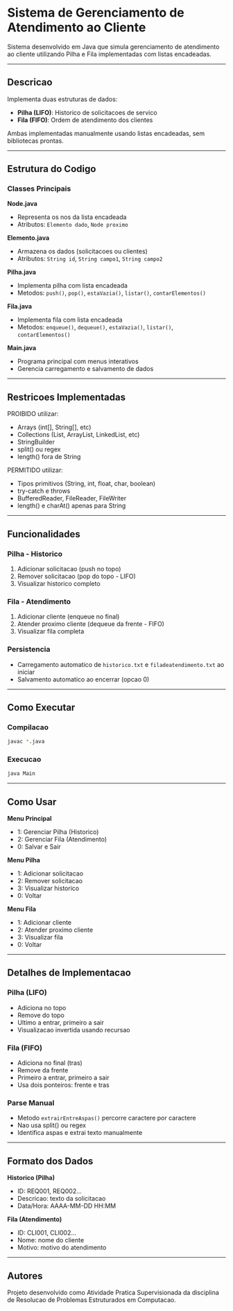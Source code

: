 # Sistema de Gerenciamento de Atendimento ao Cliente

Sistema desenvolvido em Java que simula gerenciamento de atendimento ao cliente utilizando Pilha e Fila implementadas com listas encadeadas.

---

## Descricao

Implementa duas estruturas de dados:
- **Pilha (LIFO)**: Historico de solicitacoes de servico
- **Fila (FIFO)**: Ordem de atendimento dos clientes

Ambas implementadas manualmente usando listas encadeadas, sem bibliotecas prontas.

---

## Estrutura do Codigo

### Classes Principais

**Node.java**
- Representa os nos da lista encadeada
- Atributos: `Elemento dado`, `Node proximo`

**Elemento.java**
- Armazena os dados (solicitacoes ou clientes)
- Atributos: `String id`, `String campo1`, `String campo2`

**Pilha.java**
- Implementa pilha com lista encadeada
- Metodos: `push()`, `pop()`, `estaVazia()`, `listar()`, `contarElementos()`

**Fila.java**
- Implementa fila com lista encadeada
- Metodos: `enqueue()`, `dequeue()`, `estaVazia()`, `listar()`, `contarElementos()`

**Main.java**
- Programa principal com menus interativos
- Gerencia carregamento e salvamento de dados

---

## Restricoes Implementadas

PROIBIDO utilizar:
- Arrays (int[], String[], etc)
- Collections (List, ArrayList, LinkedList, etc)
- StringBuilder
- split() ou regex
- length() fora de String

PERMITIDO utilizar:
- Tipos primitivos (String, int, float, char, boolean)
- try-catch e throws
- BufferedReader, FileReader, FileWriter
- length() e charAt() apenas para String

---

## Funcionalidades

### Pilha - Historico
1. Adicionar solicitacao (push no topo)
2. Remover solicitacao (pop do topo - LIFO)
3. Visualizar historico completo

### Fila - Atendimento
1. Adicionar cliente (enqueue no final)
2. Atender proximo cliente (dequeue da frente - FIFO)
3. Visualizar fila completa

### Persistencia
- Carregamento automatico de `historico.txt` e `filadeatendimento.txt` ao iniciar
- Salvamento automatico ao encerrar (opcao 0)

---

## Como Executar

### Compilacao
```bash
javac *.java
```

### Execucao
```bash
java Main
```

---

## Como Usar

**Menu Principal**
- 1: Gerenciar Pilha (Historico)
- 2: Gerenciar Fila (Atendimento)
- 0: Salvar e Sair

**Menu Pilha**
- 1: Adicionar solicitacao
- 2: Remover solicitacao
- 3: Visualizar historico
- 0: Voltar

**Menu Fila**
- 1: Adicionar cliente
- 2: Atender proximo cliente
- 3: Visualizar fila
- 0: Voltar

---

## Detalhes de Implementacao

### Pilha (LIFO)
- Adiciona no topo
- Remove do topo
- Ultimo a entrar, primeiro a sair
- Visualizacao invertida usando recursao

### Fila (FIFO)
- Adiciona no final (tras)
- Remove da frente
- Primeiro a entrar, primeiro a sair
- Usa dois ponteiros: frente e tras

### Parse Manual
- Metodo `extrairEntreAspas()` percorre caractere por caractere
- Nao usa split() ou regex
- Identifica aspas e extrai texto manualmente

---

## Formato dos Dados

**Historico (Pilha)**
- ID: REQ001, REQ002...
- Descricao: texto da solicitacao
- Data/Hora: AAAA-MM-DD HH:MM

**Fila (Atendimento)**
- ID: CLI001, CLI002...
- Nome: nome do cliente
- Motivo: motivo do atendimento

---

## Autores

Projeto desenvolvido como Atividade Pratica Supervisionada da disciplina de Resolucao de Problemas Estruturados em Computacao.
